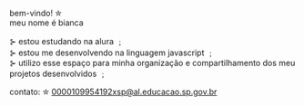 bem-vindo! ✮                                       
meu nome é bianca

⊱ estou estudando na alura ﹔                  
⊱ estou me desenvolvendo na linguagem javascript ﹔               
⊱ utilizo esse espaço para minha organização e compartilhamento dos meu projetos desenvolvidos ﹔

contato: ✮
0000109954192xsp@al.educacao.sp.gov.br
<!--
**biancaaaaaaaaaa/biancaaaaaaaaaa** is a ✨ _special_ ✨ repository because its `README.md` (this file) appears on your GitHub profile.

Here are some ideas to get you started:

- 🔭 I’m currently working on ...
- 🌱 I’m currently learning ...
- 👯 I’m looking to collaborate on ...
- 🤔 I’m looking for help with ...
- 💬 Ask me about ...
- 📫 How to reach me: ...
- 😄 Pronouns: ...
- ⚡ Fun fact: ...
-->
